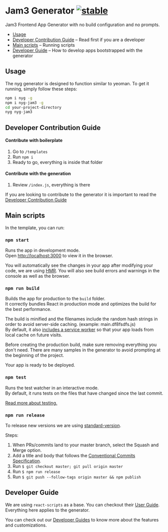 # Jam3 Generator [![stable](http://hughsk.github.io/stability-badges/dist/stable.svg)](http://github.com/hughsk/stability-badges)

Jam3 Frontend App Generator with no build configuration and no prompts.

* [Usage](#usage)
* [Developer Contribution Guide](https://github.com/Jam3/nyg-jam3/blob/master/CONTRIBUTING.md) – Read first if you are a developer
* [Main scripts](#main-scripts) – Running scripts
* [Developer Guide](#developer-guide) – How to develop apps bootstrapped with the generator

## Usage

The nyg generator is designed to function similar to yeoman. To get it running, simply follow these steps:

```bash
npm i nyg -g
npm i nyg-jam3 -g
cd your-project-directory
nyg nyg-jam3
```

## Developer Contribution Guide

#### Contribute with boilerplate

1.  Go to `/templates`
2.  Run `npm i`
3.  Ready to go, everything is inside that folder

#### Contribute with the generation

1.  Review `/index.js`, everything is there

If you are looking to contribute to the generator it is important to read the [Developer Contribution Guide](https://github.com/Jam3/nyg-jam3/blob/master/CONTRIBUTING.md)

## Main scripts

In the template, you can run:

### `npm start`

Runs the app in development mode.<br>
Open [http://localhost:3000](http://localhost:3000) to view it in the browser.

You will automatically see the changes in your app after modifying your code, we are using [HMR](https://webpack.js.org/concepts/hot-module-replacement/).
You will also see build errors and warnings in the console as well as the browser.

### `npm run build`

Builds the app for production to the `build` folder.<br>
It correctly bundles React in production mode and optimizes the build for the best performance.

The build is minified and the filenames include the random hash strings in order to avoid server-side caching. (example: main.df8fsdfs.js)<br>
By default, it also [includes a service worker](https://github.com/facebook/create-react-app/blob/master/packages/react-scripts/template/README.md#making-a-progressive-web-app) so that your app loads from local cache on future visits.

Before creating the production build, make sure removing everything you don't need. There are many samples in the generator to avoid prompting at the beginning of the project.

Your app is ready to be deployed.

### `npm test`

Runs the test watcher in an interactive mode.<br>
By default, it runs tests on the files that have changed since the last commit.

[Read more about testing.](https://github.com/facebook/create-react-app/blob/master/packages/react-scripts/template/README.md#running-tests)

### `npm run release`

To release new versions we are using [standard-version](https://github.com/conventional-changelog/standard-version).

Steps:

1.  When PRs/commits land to your master branch, select the Squash and Merge option.
2.  Add a title and body that follows the [Conventional Commits Specification](https://www.conventionalcommits.org).
3.  Run `$ git checkout master; git pull origin master`
4.  Run `$ npm run release`
5.  Run `$ git push --follow-tags origin master && npm publish`

## Developer Guide

We are using `react-scripts` as a base. You can checkout their [User Guide](https://github.com/facebook/create-react-app/blob/master/packages/react-scripts/template/README.md). Everything here applies to the generator.

You can check out our [Developer Guides](https://github.com/Jam3/nyg-jam3/blob/master/templates/docs/DEVELOPER_GUIDE.md) to know more about the features and customizations.
